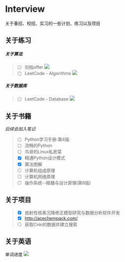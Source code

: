 # Interview
关于春招、校招、实习的一些计划、练习以及项目

## 关于练习
##### 关于算法
> - [ ] 剑指offer ![](http://progressed.io/bar/6)
> - [ ] LeetCode - Algorithms    ![](http://progressed.io/bar/0)

##### 关于数据库
> - [ ] LeetCode - Database ![](http://progressed.io/bar/0)

## 关于书籍
*后续会加入笔记*
> - [ ] Python学习手册:第4版
> - [ ] 流畅的Python
> - [ ] 鸟哥的Linux私房菜
> - [x] 精通Python设计模式
> - [x] 算法图解
> - [ ] 计算机组成原理
> - [ ] 计算机网络原理
> - [ ] 操作系统--精髓与设计原理(第8版)

## 关于项目
> - [x] 放射性核素沉降修正模型研究与数据分析软件开发
> - [x] http://acechempack.com/
> - [ ] 获取Cnki的数据并建立搜索

## 关于英语
单词进度    ![](http://progressed.io/bar/28)

